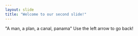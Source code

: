 ```yaml
---
layout: slide
title: "Welcome to our second slide!"
---
```

"A man, a plan, a canal, panama"
Use the left arrow to go back!
